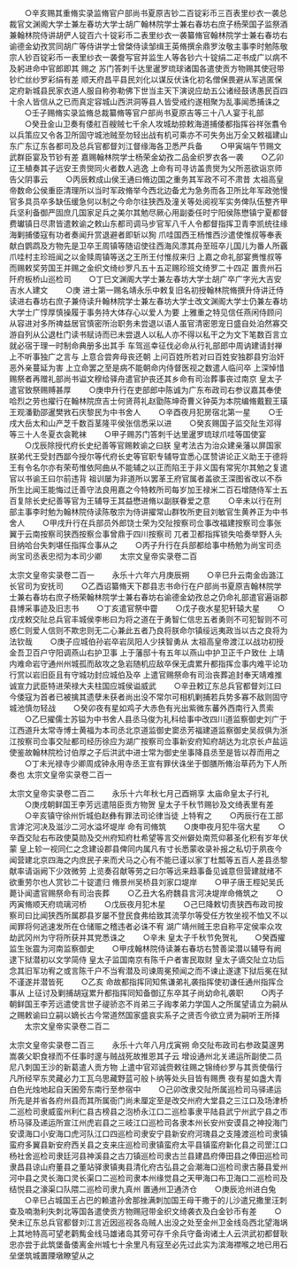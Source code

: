 <!-- { "loadSidebar": true } -->
　　○辛亥赐其重脩实录监脩官户部尚书夏原吉钞二百锭彩币三百表里纱衣一袭总裁官文渊阁大学士兼左春坊大学士胡广翰林院学士兼右春坊右庶子杨荣国子监祭酒兼翰林院侍讲胡俨人锭百六十锭彩币二表里纱衣一袭纂脩官翰林院学士兼右春坊右谕德金幼孜赏同胡广等侍讲学士曾棨侍读邹缉王英脩撰余鼎罗汝敬主事李时勉陈敬宗人钞百锭彩币一表里纱衣一袭誊写官并监生人等各钞六十锭绢二疋书成广以病不及躬进命中官郎即其  赐之  苏门答刺千达里暹罗琉球诸国各遣使贡方物赐其使冠带钞纻丝纱罗彩绢有差  顺天府昌平县民刘化以谋反伏诛化初名僧保畏避从军逃匿保定府新城县民家衣道人服自称弥勒佛下世当主天下演说应劫五公诸经鼓诱愚民百四十余人皆信从之已而真定容城山西洪洞等县人皆受戒约遂相聚为乱事闻悉捕诛之
　　○壬子赐脩实录监脩总裁纂脩等官户部尚书夏原吉等三十八人宴于礼部
　　○癸丑金山卫奏有倭舡百艘贼七千余人攻城劫掠敕海道捕倭都指挥谷祥张翥令以兵策应又令各卫所固守城池贼至勿轻出战有机可乘亦不可失务出万全又敕福建山东广东辽东各都司及总兵官都督刘江督缘海各卫悉严兵备
　　○甲寅端午节赐文武群臣宴及节钞有差  嘉赐翰林院学士杨荣金幼孜二品金织罗衣各一袭
　　○乙卯辽王植奏其子远安王贵爕同火者数人逃逸  上命有司寻访盖贵爕为父所恶欲诣京师告父阴事云
　　○丙辰敕成山侯王通曰脩边国之重务其军政不可不肃昔  太祖高皇帝数命公侯重臣清理所以当时军政脩举今西北边备尤为急务而各卫所比年军政弛慢官多具员卒多缺伍缓急何以制之今命尔往狭西及潼关等处阅视军实务俾队伍整齐甲兵坚利备御严固庶几国家足兵之美尔其勉尽厥心用副委任时宁阳侯陈懋镇宁夏都督费瓛镇日尽肃皆遣敕谕之敕山东都司调马步官军八千人令都督指挥卫青李凯统往缘海剿捕倭寇有功者奏闻升赏退避者即斩以狥  爪哇国西王杨惟西沙遣使惟叔等奉表献白鹦鹉及方物先是卫卒王周镇等随诏使往西海风漂其舟至班卒儿国儿为番人所覊爪哇村主珍班闻之以金赎周镇等送之王所王付惟叔来归  上嘉之命礼部宴赉惟叔等而赐敕奖劳国王并赐之金织文绮纱罗凡五十五疋赐珍班文绮罗二十四疋  置贵州石阡府板桥山巡检司
　　○丁巳文渊阁大学士兼左春坊大学士胡广卒广字光大吉安吉水人建文
　　○庚  进士第一赐名靖永乐中敕复旧名初授翰林院脩撰升侍讲迁侍读进右春坊右庶子兼侍读升翰林院学士兼左春坊大学士改文渊阁大学士仍兼左春坊大学士广惇厚慎操履于事务持大体存心以爱人为要  上雅重之特见信任燕闲侍顾问从容进对多所禆益居官慎密所治职务未尝退以语人虽官清密恩宠日盛自处泊然寡交游自列从公退杜门读书赋诗而已未尝退人以私人亦不得以私干之为文下笔数百言立就必宿于理一时制命典册多出其手  车驾巡幸征伐必命从行礼部郎中周讷建请封禅  上不听事独广之言与  上意合尝奔母丧还朝  上问百姓所若对曰百姓安独郡县穷治奸恶外亲蔓延为害  上立命罢之至是病不能朝命内侍督医视之数遣人临问卒  上深悼惜赐祭者再赠礼部尚书谥文穆给驿舟遣官护丧还其乡命有司治葬事丧过南京  皇太子遣官致祭赐赙甚厚
　　○庚申升行在吏部郎中陈诚为广东布政司右参议嘉其奉使哈烈之劳也擢行在翰林院庶吉士何贤蒋礼赵勖陈坤奇曹义钟英为本院编脩戴觐王璜王观潘勤邵暹樊敩石庆黎民为中书舍人
　　○辛酉夜月犯房宿北第一星
　　○壬戌大岳太和山产芝千数百茎隆平侯张信悉采以进
　　○癸亥赐国子监交阯生邓得等三十人冬夏衣衾靴袜
　　○甲子赐苏门答刺千达里暹罗琉球爪哇等国使宴
　　○戊辰除授代府长史纪善等官赐敕谕之曰朕  皇考法古为治众建亲藩以屏国家朕弟代王受封西鄙今授尔等代府长史等官职专辅导宜悉心匡赞讲论正义助王于德将王有令名尔亦有荣苟惟依阿曲从不能辅之以正而陷王于非义国有常宪尔其勉之复遣官以书谕王曰尔前违背  祖训屡为非道所以罢革王府官属者盖欲王深图省改以不忝所生比闻王能悔过迁善守法良用嘉之今特敕所司每岁加王禄米二百石增随侍军士五百复除长史纪善等官为王辅导王其益懋进脩以副朕眷爱之意
　　○辛未以行在刑部主事李时勉为翰林院侍读陈敬宗为侍讲擢常山群牧所吏目刘敏官生黄养正为中书舍人
　　○甲戌升行在兵部员外郎饶士荣为交阯按察司佥事改福建按察司佥事张翼于云南按察司狭西按察佥事曾鼎于四川按察司  兀者卫都指挥锁失哈奏举野人头目纳哈台失刺堪任指挥佥事从之
　　○丙子升行在兵部都给事中杨勉为尚宝司丞尚宝司丞表忠彻为本司少卿
　　太宗文皇帝实录卷二百

太宗文皇帝实录卷二百一
　　永乐十六年六月庚辰朔
　　○辛巳升云南金齿潞江长官司为安抚司
　　○乙酉诏纂脩天下郡县志书命行在户部尚书夏原吉翰林院学士兼右春坊右庶子杨荣翰林院学士兼右春坊右谕德金幼孜总之仍命礼部遣官遍诣郡县博采事迹及旧志书
　　○丁亥遣官祭中霤
　　○戊子夜水星犯轩辕大星
　　○戊戌敕交阯总兵官丰城侯李彬曰为将之道在于勇智仁信忠五者勇则不可犯智则不可惑仁则爱人信则不欺忠则无二心兼此五者乃良将朕命尔镇绥远夷政当以古之良将为法钦哉
　　○庚子应城伯孙岩卒岩凤阳人少挟智勇从  太祖高皇帝渡江以战功初授金吾卫百户守阳调燕山右护卫事  上于藩邸十有五年以燕山中护卫正千户致仕  上靖内难命岩守通州州城孤而敌攻之急岩随机应敌卒保无虞累升都指挥佥事内难平论功行赏以岩旧臣且有守城功封应城伯及卒  上遣官赐祭命有司治丧葬追封奉天靖难推诚宣力武臣特进荣禄大夫柱国应城侯谥威武
　　○辛丑敕辽东总兵官都督刘江曰今倭寇为首者已被擒其遗孽未获者尚出没不常尔可相机剿捕若兵势多寡不敌则固守城池慎勿轻战
　　○癸卯夜有星如鸡子大赤色有光出紫微东蕃外西南行入贯索
　　○乙巳擢儒士苏镒为中书舍人县丞马俊为礼科给事中改四川道监察御史刘广于江西道升太常寺博士黄福为本司丞北京道监御史窦丞芳福建道监察御史吴叔俱为浙江按察司佥事交阯都司经历徐应为湖广按察司佥事新安府知府胡达为北京长卢盐运使鉴故翰林院检讨伯厚之子后洪武中进士常为御史坐事降县丞至是皆以荐而用之
　　○丁未光禄寺少卿周成钟永用寺丞王宣有罪伏诛坐于御膳所脩治草药为下人所奏也
太宗文皇帝实录卷二百一


太宗文皇帝实录卷二百二
　　永乐十六年秋七月己酉朔享  太庙命皇太子行礼
　　○庚戌朝鲜国王李芳远遣陪臣贡方物贺  皇太子千秋节赐钞及文绮表里有差
　　○辛亥镇守徐州忻城伯赵彝有罪法司论律当徒  上特宥之
　　○丙辰行在工部言滹沱河决及滋沙二河水溢坏堤岸  命有司脩筑
　　○庚申夜月犯牛宿大星
　　○辛酉交阯右布政使莫勋及交州府知府杜希望等言交州僻处南荒仰慕圣化积有岁年伏蒙  皇上轸一视同仁之念建设郡县俾同内属凡有寸长悉蒙收录补报之私切于夙夜今闻营建北京四海之内庶民子来而犬马之心有不能已谨以家丁杜瓢等五百人差县丞黎献率请诣阙下少效微劳  上览奏召献等劳之曰尔等远来趋事备见诚意但营建就绪不欲重劳尔也人赏钞二十锭遣归  脩景州吴桥县刘家口堤岸
　　○甲子唐王桱妃吴氏薨讣闻遣官赐祭命有司治丧葬
　　○乙丑大名府魏县言河决堤岸命脩筑之
　　○丙寅脩顺天府琉璃河桥
　　○戊辰夜月犯木星
　　○己巳降敕切责狭西布政司按察司曰比闻狭西所属郡县岁屡不登民食弗给致其流莩尔等受任方牧坐视不恤又不以闻罪将何逃速发所在仓储赈之稽违者必诛不宥  湖广靖州贼王忠自称平定侯率众攻劫武冈州为守将所获并其党悉诛之
　　○辛未  皇太子千秋节免贺礼
　　○癸酉擢监生张震为河南监察御史
　　○甲戌翰林院侍读兼右春坊右赞善梁潜以辅导有阙逮下狱潜初以文学简侍  皇太子监国南京有陈千户者害民取财  皇太子谪交阯立功后念其旧军功宥之或言陈千户不当宥潜及司谏周冕预闻之而不谏止遂逮下狱后冕在狱不谨遂并潜皆死
　　○乙亥  命故都指挥同知焦谦弟礼袭指挥使初谦任通州指挥佥事从  上征讨及剿捕胡寇累升都指挥同知备御辽东卒其子尚幼命礼袭职
　　○丙子朝鲜国王李芳远遣使言世子禔骄恣不肖弟三子祹孝弟力学国人之所属望请立为嗣从之赐敕谕曰立嗣以嫡长古今常道然国家盛哀实系子之贤否今欲立贤为嗣听王所择
　　太宗文皇帝实录卷二百二


太宗文皇帝实录卷二百三
　　永乐十六年八月戊寅朔  命交阯布政司右参政莫邃男嵩袭父职食禄而不任事时邃与贼战死故推恩其子云  增设通州北关递运所副使二员  尼八刺国王沙的新葛遣人贡方物  上遣中官邓诚赍敕往赐之锦绮纱罗与其贡使偕行凡所经罕东灵藏必力工瓦乌思藏野蓝可般卜纳等处头目皆有赐赉  夜有星如盏大青白色光烛地起自天囷旁东南行至参宿中
　　○己卯改隶交阯所属巡检司马驿递运所先是并省各府州县而其所属衙门尚未厘定至是改交州府大堂县之三江口及场津桥二巡检司隶威蛮州利仁县古榜县之泡桥永江口二巡检事隶平陆县武宁州武宁县之市桥马驿及递运所宣江州虎岩县之三岐江口巡检司各隶本州长安州安谟县之神投海门安谟海口小安海口虎河队江口四巡检司隶安宁县新安府河瑰县之支隆渡巡检司隶镇蛮府多翼县新安府西关县之支来庄巡检司隶镇蛮府太平县镇蛮府新化县之司罡江口杨社舍巡检司隶廷河县神溪县之古刀镇巡检司隶古兰县建昌府俸田县之俸田巡检司隶昌县谅山府董县之董站驿隶镇夷县清化府古弘县之会潮海口巡检司隶古藤县爱州河中县之灵长海口灵长渠口二巡检司隶本州缘觉县之天甲海口布卫海口二巡检司及结悦县之濠渠口队隈二巡检司隶九真州  置通州卫通济仓
　　○庚辰沧州进白兔
　　○辛巳占城国王占巴的赖遣孙舍那挫满刺加国王母干撒于的儿沙遣兄撒里汪刺查及喃渤利失刺北等国各遣使贡方物赐冠带金织文绮袭衣及白金钞币有差
　　○癸未辽东总兵官都督刘江言近因巡视各岛贼人出没之处至金州卫金线岛西北望海埚上其地特高可望老鹳觜金线马雄诸岛其旁可存千余兵守备询诸土人云洪武初都督耿忠亦尝于此筑堡备倭离金州城七十余里凡有寇至必先过此实为滨海襟喉之地已用石垒堡筑城置陻墩瞭望从之
